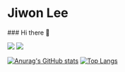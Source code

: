 <h1>Jiwon Lee</h1>
### Hi there 👋

<!--
**EZ195/EZ195** is a ✨ _special_ ✨ repository because its `README.md` (this file) appears on your GitHub profile.

Here are some ideas to get you started:

- 🔭 I’m currently working on ...
- 🌱 I’m currently learning ...
- 👯 I’m looking to collaborate on ...
- 🤔 I’m looking for help with ...
- 💬 Ask me about ...
- 📫 How to reach me: ...
- 😄 Pronouns: ...
- ⚡ Fun fact: ...
-->

<p algin="center">
<img src="https://img.shields.io/badge/JAVA-007396?style=for-the-badge&logo=Java&logoColor=black">
<img src="https://img.shields.io/badge/JavaScript-F7DF1E?style=flat-square&logo=JavaScript&logoColor=white"/></a>&nbsp 
</p>

[![Anurag's GitHub stats](https://github-readme-stats.vercel.app/api?username=EZ195)](https://github.com/anuraghazra/github-readme-stats)
[![Top Langs](https://github-readme-stats.vercel.app/api/top-langs/?username=EZ195&layout=compact)](https://github.com/anuraghazra/github-readme-stats)

